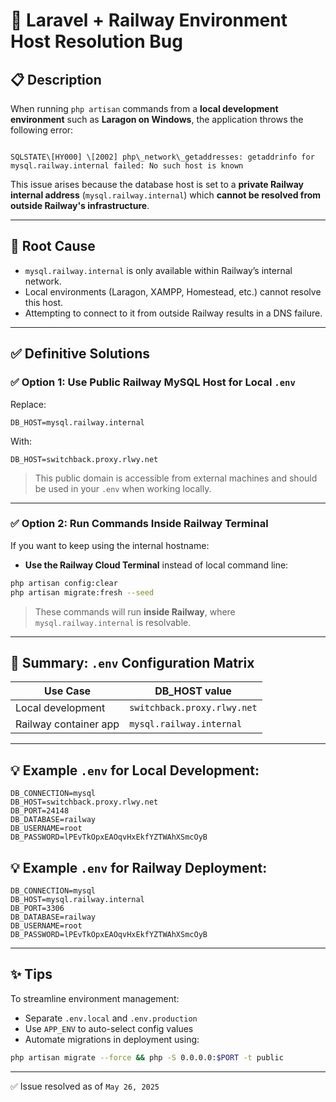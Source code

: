 # 🐛 Laravel + Railway Environment Host Resolution Bug

## 📋 Description

When running `php artisan` commands from a **local development environment** such as **Laragon on Windows**, the application throws the following error:

```

SQLSTATE\[HY000] \[2002] php\_network\_getaddresses: getaddrinfo for mysql.railway.internal failed: No such host is known

````

This issue arises because the database host is set to a **private Railway internal address** (`mysql.railway.internal`) which **cannot be resolved from outside Railway's infrastructure**.

---

## 🧨 Root Cause

- `mysql.railway.internal` is only available within Railway’s internal network.
- Local environments (Laragon, XAMPP, Homestead, etc.) cannot resolve this host.
- Attempting to connect to it from outside Railway results in a DNS failure.

---

## ✅ Definitive Solutions

### ✅ Option 1: Use Public Railway MySQL Host for Local `.env`

Replace:

```env
DB_HOST=mysql.railway.internal
````

With:

```env
DB_HOST=switchback.proxy.rlwy.net
```

> This public domain is accessible from external machines and should be used in your `.env` when working locally.

---

### ✅ Option 2: Run Commands Inside Railway Terminal

If you want to keep using the internal hostname:

* **Use the Railway Cloud Terminal** instead of local command line:

```bash
php artisan config:clear
php artisan migrate:fresh --seed
```

> These commands will run **inside Railway**, where `mysql.railway.internal` is resolvable.

---

## 🔁 Summary: `.env` Configuration Matrix

| Use Case              | DB\_HOST value              |
| --------------------- | --------------------------- |
| Local development     | `switchback.proxy.rlwy.net` |
| Railway container app | `mysql.railway.internal`    |

---

## 💡 Example `.env` for Local Development:

```env
DB_CONNECTION=mysql
DB_HOST=switchback.proxy.rlwy.net
DB_PORT=24148
DB_DATABASE=railway
DB_USERNAME=root
DB_PASSWORD=lPEvTkOpxEAOqvHxEkfYZTWAhXSmcOyB
```

## 💡 Example `.env` for Railway Deployment:

```env
DB_CONNECTION=mysql
DB_HOST=mysql.railway.internal
DB_PORT=3306
DB_DATABASE=railway
DB_USERNAME=root
DB_PASSWORD=lPEvTkOpxEAOqvHxEkfYZTWAhXSmcOyB
```

---

## ✨ Tips

To streamline environment management:

* Separate `.env.local` and `.env.production`
* Use `APP_ENV` to auto-select config values
* Automate migrations in deployment using:

```bash
php artisan migrate --force && php -S 0.0.0.0:$PORT -t public
```

---

✅ Issue resolved as of `May 26, 2025`
